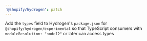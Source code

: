 ```yaml
---
'@shopify/hydrogen': patch
---
```


Add the `types` field to Hydrogen's `package.json` for `@shopify/hydrogen/experimental` so that TypeScript consumers with `moduleResolution: "node12"` or later can access types
